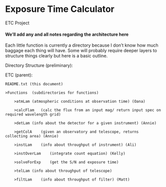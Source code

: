 # Exposure Time Calculator

ETC Project


#### We’ll add any and all notes regarding the architecture here ####

Each little function is currently a directory because I don’t know how much baggage each thing will have.  Some will probably require deeper layers to structure things clearly but here is a basic outline.

Directory Structure (preliminary):

ETC (parent):
	
	README.txt (this document)
	
	>Functions	(subdirectories for functions)
		
		>atmLam	(atmospheric conditions at observation time) (Oana)
		
		>calcFlam	(calc the flux from an input mag/ return input spec on required wavelength grid)
		
		>detLam	(info about the detector for a given instrument) (Annie)
		
		>getColA	(given an observatory and telescope, returns collecting area) (Annie)
		
		>instLam	(info about throughput of instrument) (Ali)
		
		>instOverLam	(integrate count equation) (Kelly)
		
		>solveForExp	(get the S/N and exposure time)
		
		>telLam	(info about throughput of telescope)
		
		>filtLam	(info about throughput of filter) (Matt)
